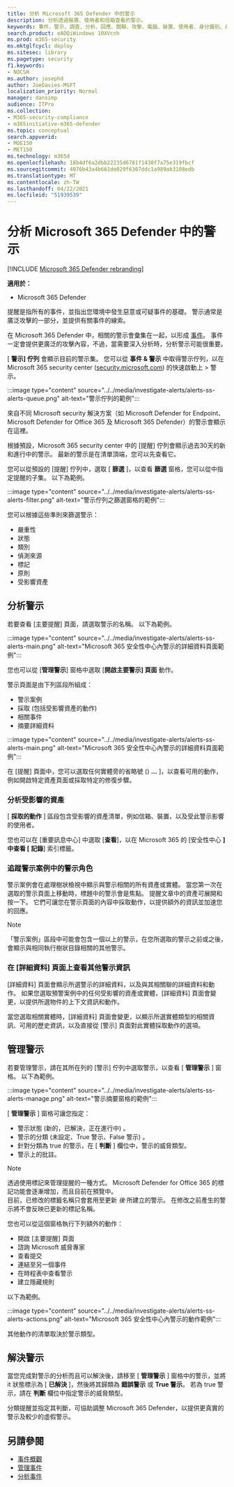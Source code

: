 ```yaml
---
title: 分析 Microsoft 365 Defender 中的警示
description: 分析透過裝置、使用者和信箱查看的警示。
keywords: 事件、警示、調查、分析、回應、關聯、攻擊、電腦、裝置、使用者、身分識別、身分識別、信箱、電子郵件、365、microsoft、m365
search.product: eADQiWindows 10XVcnh
ms.prod: m365-security
ms.mktglfcycl: deploy
ms.sitesec: library
ms.pagetype: security
f1.keywords:
- NOCSH
ms.author: josephd
author: JoeDavies-MSFT
localization_priority: Normal
manager: dansimp
audience: ITPro
ms.collection:
- M365-security-compliance
- m365initiative-m365-defender
ms.topic: conceptual
search.appverid:
- MOE150
- MET150
ms.technology: m365d
ms.openlocfilehash: 18b4df6a2dbb22235d6781f1430f7a75e319fbcf
ms.sourcegitcommit: 4076b43a4b661de029f6307ddc1a989ab3108edb
ms.translationtype: MT
ms.contentlocale: zh-TW
ms.lasthandoff: 04/22/2021
ms.locfileid: "51939539"
---
```

# <a name="analyze-alerts-in-microsoft-365-defender"></a>分析 Microsoft 365 Defender 中的警示

[!INCLUDE [Microsoft 365 Defender rebranding](../includes/microsoft-defender.md)]

**適用於：**
- Microsoft 365 Defender

提醒是指所有的事件，並指出您環境中發生惡意或可疑事件的基礎。 警示通常是廣泛攻擊的一部分，並提供有關事件的線索。

在 Microsoft 365 Defender 中，相關的警示會彙集在一起，以形成 [事件](incidents-overview.md)。 事件一定會提供更廣泛的攻擊內容，不過，當需要深入分析時，分析警示可能很重要。 

[ **警示] 佇列** 會顯示目前的警示集。 您可以從 **事件 & 警示** 中取得警示佇列，以在 Microsoft 365 security center ([security.microsoft.com](https://security.microsoft.com)) 的快速啟動上 > 警示。

:::image type="content" source="../../media/investigate-alerts/alerts-ss-alerts-queue.png" alt-text="警示佇列的範例":::

來自不同 Microsoft security 解決方案（如 Microsoft Defender for Endpoint、Microsoft Defender for Office 365 及 Microsoft 365 Defender）的警示會顯示在這裡。

根據預設，Microsoft 365 security center 中的 [提醒] 佇列會顯示過去30天的新和進行中的警示。 最新的警示是在清單頂端，您可以先查看它。 

您可以從預設的 [提醒] 佇列中，選取 [ **篩選** ]，以查看 **篩選** 窗格，您可以從中指定提醒的子集。 以下為範例。

:::image type="content" source="../../media/investigate-alerts/alerts-ss-alerts-filter.png" alt-text="警示佇列之篩選窗格的範例":::

您可以根據這些準則來篩選警示：

- 嚴重性
- 狀態
- 類別
- 偵測來源
- 標記
- 原則
- 受影響資產

## <a name="analyze-an-alert"></a>分析警示

若要查看 [主要提醒] 頁面，請選取警示的名稱。 以下為範例。

:::image type="content" source="../../media/investigate-alerts/alerts-ss-alerts-main.png" alt-text="Microsoft 365 安全性中心內警示的詳細資料頁面範例":::

您也可以從 [**管理警示**] 窗格中選取 [**開啟主要警示] 頁面** 動作。

警示頁面是由下列區段所組成： 

- 警示案例
- 採取 (包括受影響資產的動作) 
- 相關事件
- 摘要詳細資料

:::image type="content" source="../../media/investigate-alerts/alerts-ss-alerts-main.png" alt-text="Microsoft 365 安全性中心內警示的詳細資料頁面範例":::

在 [提醒] 頁面中，您可以選取任何實體旁的省略號 () **...** ]，以查看可用的動作，例如開啟特定資產頁面或採取特定的修復步驟。

### <a name="analyze-affected-assets"></a>分析受影響的資產

[ **採取的動作** ] 區段包含受影響的資產清單，例如信箱、裝置，以及受此警示影響的使用者。 

您也可以在 [重要訊息中心] 中選取 [**查看**]，以在 Microsoft 365 的 [安全性中心 **] 中查看 [** **記錄**] 索引標籤。 

### <a name="trace-an-alerts-role-in-the-alert-story"></a>追蹤警示案例中的警示角色

警示案例會在處理樹狀檢視中顯示與警示相關的所有資產或實體。 當您第一次在選取的警示頁面上移動時，標題中的警示會是焦點。 提醒文章中的資產可展開和按一下。 它們可讓您在警示頁面的內容中採取動作，以提供額外的資訊並加速您的回應。 

> [!NOTE]
> 「警示案例」區段中可能會包含一個以上的警示，在您所選取的警示之前或之後，會顯示與相同執行樹狀目錄相關的其他警示。

### <a name="view-more-alert-information-on-the-details-page"></a>在 [詳細資料] 頁面上查看其他警示資訊

[詳細資料] 頁面會顯示所選警示的詳細資料，以及與其相關聯的詳細資料和動作。 如果您選取預警案例中的任何受影響的資產或實體，[詳細資料] 頁面會變更，以提供所選物件的上下文資訊和動作。

當您選取相關實體時，[詳細資料] 頁面會變更，以顯示所選實體類型的相關資訊、可用的歷史資訊，以及直接從 [警示] 頁面對此實體採取動作的選項。

## <a name="manage-alerts"></a>管理警示

若要管理警示，請在其所在列的 [警示] 佇列中選取警示，以查看 [ **管理警示** ] 窗格。 以下為範例。

:::image type="content" source="../../media/investigate-alerts/alerts-ss-alerts-manage.png" alt-text="警示摘要窗格的範例":::

[ **管理警示** ] 窗格可讓您指定：

- 警示狀態 (新的，已解決，正在進行中) 。
- 警示的分類 (未設定、True 警示、False 警示) 。
- 針對分類為 true 的警示，在 [ **判斷** ] 欄位中，警示的威脅類型。
- 警示上的批註。

> [!NOTE]
> 透過使用標記來管理提醒的一種方式。 Microsoft Defender for Office 365 的標記功能會逐漸增加，而且目前在預覽中。 <br>
> 目前，已修改的標籤名稱只會套用至更新 *後* 所建立的警示。 在修改之前產生的警示將不會反映已更新的標記名稱。 

您也可以從這個窗格執行下列額外的動作： 

- 開啟 [主要提醒] 頁面
- 諮詢 Microsoft 威脅專家
- 查看提交
- 連結至另一個事件
- 在時程表中查看警示
- 建立隱藏規則

以下為範例。

:::image type="content" source="../../media/investigate-alerts/alerts-ss-alerts-actions.png" alt-text="Microsoft 365 安全性中心內警示的動作範例":::

其他動作的清單取決於警示類型。

## <a name="resolve-an-alert"></a>解決警示

當您完成對警示的分析而且可以解決後，請移至 [ **管理警示** ] 窗格中的警示，並將 it 狀態標示為 [ **已解決** ]，然後將其歸類為 **錯誤警示** 或 **True 警示**。 若為 true 警示，請在 **判斷** 欄位中指定警示的威脅類型。

分類提醒並指定其判斷，可協助調整 Microsoft 365 Defender，以提供更真實的警示及較少的虛假警示。

## <a name="see-also"></a>另請參閱

- [事件概觀](incidents-overview.md)
- [管理事件](manage-incidents.md)
- [分析事件](investigate-incidents.md)
